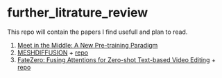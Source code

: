 # further_litrature_review
This repo will contain the papers I find usefull and plan to read.
1. [Meet in the Middle: A New Pre-training Paradigm](https://arxiv.org/pdf/2303.07295.pdf)
2. [MESHDIFFUSION](https://arxiv.org/pdf/2303.08133.pdf) + [repo](https://meshdiffusion.github.io/)
3. [FateZero: Fusing Attentions for Zero-shot Text-based Video Editing](https://arxiv.org/pdf/2303.09535.pdf) + [repo](https://github.com/chenyangqiqi/fatezero)






